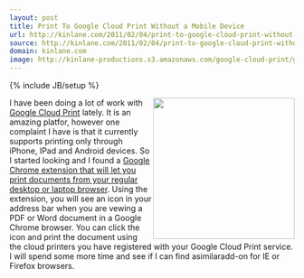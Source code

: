 ```yaml
---
layout: post
title: Print To Google Cloud Print Without a Mobile Device
url: http://kinlane.com/2011/02/04/print-to-google-cloud-print-without-mobile-device/
source: http://kinlane.com/2011/02/04/print-to-google-cloud-print-without-mobile-device/
domain: kinlane.com
image: http://kinlane-productions.s3.amazonaws.com/google-cloud-print/google-cloud-print.png
---
```

{% include JB/setup %}

<p>
     <a href="https://chrome.google.com/extensions/detail/ffaifmgpcdjedlffbhenaloimajbdkfg?hl=en" target="_blank"><img src="http://kinlane-productions.s3.amazonaws.com/google-cloud-print/google-cloud-print.png" alt="" width="250" align="right" /></a>I have been doing a lot of work with <a href="http://code.google.com/apis/cloudprint/docs/overview.html" target="_blank">Google Cloud Print</a> lately. It is an amazing platfor, however one complaint I have is that it currently supports printing only through iPhone, IPad and Android devices. So I started looking and I found a <a href="https://chrome.google.com/extensions/detail/ffaifmgpcdjedlffbhenaloimajbdkfg?hl=en" target="_blank">Google Chrome extension that will let you print documents from your regular desktop or laptop browser</a>. Using the extension, you will see an icon in your address bar when you are vewing a PDF or Word document in a Google Chrome browser. You can click the icon and print the document using the cloud printers you have registered with your Google Cloud Print service. I will spend some more time and see if I can find asimilaradd-on for IE or Firefox browsers.
</p>